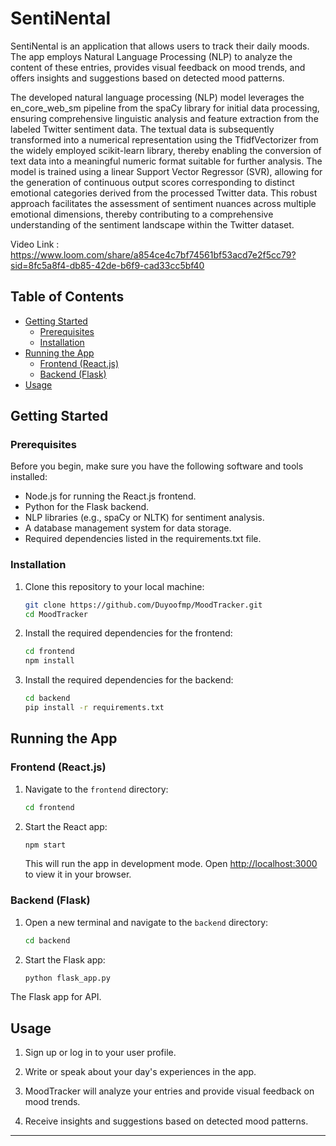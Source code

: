 # SentiNental

SentiNental is an application that allows users to track their daily moods. The app employs Natural Language Processing (NLP) to analyze the content of these entries, provides visual feedback on mood trends, and offers insights and suggestions based on detected mood patterns.

The developed natural language processing (NLP) model leverages the en_core_web_sm pipeline from the spaCy library for initial data processing, ensuring comprehensive linguistic analysis and feature extraction from the labeled Twitter sentiment data. The textual data is subsequently transformed into a numerical representation using the TfidfVectorizer from the widely employed scikit-learn library, thereby enabling the conversion of text data into a meaningful numeric format suitable for further analysis. The model is trained using a linear Support Vector Regressor (SVR), allowing for the generation of continuous output scores corresponding to distinct emotional categories derived from the processed Twitter data. This robust approach facilitates the assessment of sentiment nuances across multiple emotional dimensions, thereby contributing to a comprehensive understanding of the sentiment landscape within the Twitter dataset.

Video Link : https://www.loom.com/share/a854ce4c7bf74561bf53acd7e2f5cc79?sid=8fc5a8f4-db85-42de-b6f9-cad33cc5bf40

## Table of Contents

- [Getting Started](#getting-started)
  - [Prerequisites](#prerequisites)
  - [Installation](#installation)
- [Running the App](#running-the-app)
  - [Frontend (React.js)](#frontend-reactjs)
  - [Backend (Flask)](#backend-flask)
- [Usage](#usage)


## Getting Started

### Prerequisites

Before you begin, make sure you have the following software and tools installed:

   - Node.js for running the React.js frontend.
   - Python for the Flask backend.
   - NLP libraries (e.g., spaCy or NLTK) for sentiment analysis.
   - A database management system for data storage.
   - Required dependencies listed in the requirements.txt file.

### Installation

1. Clone this repository to your local machine:

   ```bash
   git clone https://github.com/Duyoofmp/MoodTracker.git
   cd MoodTracker
   ```

2. Install the required dependencies for the frontend:

   ```bash
   cd frontend
   npm install
   ```

3. Install the required dependencies for the backend:

   ```bash
   cd backend
   pip install -r requirements.txt
   ```

## Running the App

### Frontend (React.js)

1. Navigate to the `frontend` directory:

   ```bash
   cd frontend
   ```

2. Start the React app:

   ```bash
   npm start
   ```

   This will run the app in development mode. Open [http://localhost:3000](http://localhost:3000) to view it in your browser.

### Backend (Flask)

1. Open a new terminal and navigate to the `backend` directory:

   ```bash
   cd backend
   ```

2. Start the Flask app:

   ```bash
   python flask_app.py
   ```
  The Flask app for API.

## Usage

  1.  Sign up or log in to your user profile.

  2.  Write or speak about your day's experiences in the app.

  3. MoodTracker will analyze your entries and provide visual feedback on mood trends.

  4. Receive insights and suggestions based on detected mood patterns.


---

